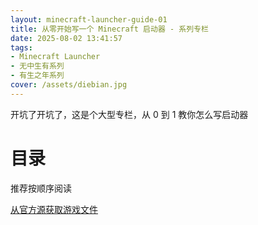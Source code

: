 ```yaml
---
layout: minecraft-launcher-guide-01
title: 从零开始写一个 Minecraft 启动器 - 系列专栏
date: 2025-08-02 13:41:57
tags: 
- Minecraft Launcher
- 无中生有系列
- 有生之年系列
cover: /assets/diebian.jpg
---
```


开坑了开坑了，这是个大型专栏，从 0 到 1 教你怎么写启动器

# 目录

推荐按顺序阅读

[从官方源获取游戏文件](/posts/build-launcher/get-version-from-offlical)